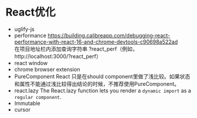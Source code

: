 # React优化  
+ uglify-js
+ performance
https://building.calibreapp.com/debugging-react-performance-with-react-16-and-chrome-devtools-c90698a522ad  
在项目地址栏内添加查询字符串 ?react_perf（例如， http://localhost:3000/?react_perf）
+ react window
+ chrome browser extension
+ PureComponent 
React 只是在should component里做了浅比较。如果状态和属性不能通过浅比较得出结论的时候，不推荐使用PureComponent。
+ react.lazy
The React.lazy function lets you render a `dynamic import` as a `regular component`.
+ Immutable 
+ cursor